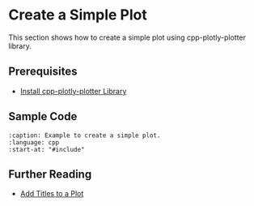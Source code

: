# Create a Simple Plot

This section shows how to create a simple plot using cpp-plotly-plotter library.

## Prerequisites

- [Install cpp-plotly-plotter Library](../../install.md)

## Sample Code

```{literalinclude} /../../../examples/simple_plot.cpp
:caption: Example to create a simple plot.
:language: cpp
:start-at: "#include"
```

## Further Reading

- [Add Titles to a Plot](add_titles.md)
